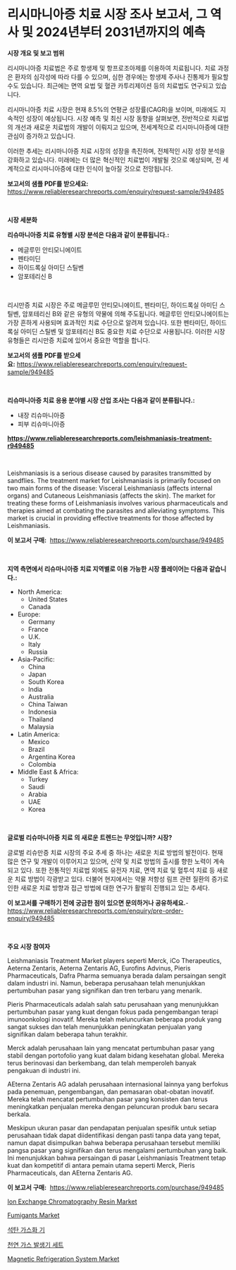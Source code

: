 <p><h1>리시마니아증 치료 시장 조사 보고서, 그 역사 및 2024년부터 2031년까지의 예측</h1></p><p><strong>시장 개요 및 보고 범위</strong></p>
<p><p>리시마니아증 치료법은 주로 항생제 및 항프로조아제를 이용하여 치료됩니다. 치료 과정은 환자의 심각성에 따라 다를 수 있으며, 심한 경우에는 항생제 주사나 진통제가 필요할 수도 있습니다. 최근에는 면역 요법 및 혈관 카투리제이션 등의 치료법도 연구되고 있습니다.</p><p>리시마니아증 치료 시장은 현재 8.5%의 연평균 성장률(CAGR)을 보이며, 미래에도 지속적인 성장이 예상됩니다. 시장 예측 및 최신 시장 동향을 살펴보면, 전반적으로 치료법의 개선과 새로운 치료법의 개발이 이뤄지고 있으며, 전세계적으로 리시마니아증에 대한 관심이 증가하고 있습니다.</p><p>이러한 추세는 리시마니아증 치료 시장의 성장을 촉진하며, 전체적인 시장 성장 분석을 강화하고 있습니다. 미래에는 더 많은 혁신적인 치료법이 개발될 것으로 예상되며, 전 세계적으로 리시마니아증에 대한 인식이 높아질 것으로 전망됩니다.</p></p>
<p><strong>보고서의 샘플 PDF를 받으세요:</strong> <a href="https://www.reliableresearchreports.com/enquiry/request-sample/949485">https://www.reliableresearchreports.com/enquiry/request-sample/949485</a></p>
<p>&nbsp;</p>
<p><strong>시장 세분화</strong></p>
<p><strong>리슈마니아증 치료 유형별 시장 분석은 다음과 같이 분류됩니다.:</strong></p>
<p><ul><li>메글루민 안티모니에이트</li><li>펜타미딘</li><li>하이드록실 아미딘 스틸벤</li><li>암포테리신 B</li></ul></p>
<p>&nbsp;</p>
<p><p>리시만증 치료 시장은 주로 메글루민 안티모니에이트, 펜타미딘, 하이드록실 아미딘 스틸벤, 암포테리신 B와 같은 유형의 약물에 의해 주도됩니다. 메글루민 안티모니에이트는 가장 흔하게 사용되며 효과적인 치료 수단으로 알려져 있습니다. 또한 펜타미딘, 하이드록실 아미딘 스틸벤 및 암포테리신 B도 중요한 치료 수단으로 사용됩니다. 이러한 시장 유형들은 리시만증 치료에 있어서 중요한 역할을 합니다.</p></p>
<p><strong>보고서의 샘플 PDF를 받으세요:</strong>&nbsp;<a href="https://www.reliableresearchreports.com/enquiry/request-sample/949485">https://www.reliableresearchreports.com/enquiry/request-sample/949485</a></p>
<p>&nbsp;</p>
<p><strong> 리슈마니아증 치료 응용 분야별 시장 산업 조사는 다음과 같이 분류됩니다.:</strong></p>
<p><ul><li>내장 리슈마니아증</li><li>피부 리슈마니아증</li></ul></p>
<p><strong><a href="https://www.reliableresearchreports.com/leishmaniasis-treatment-r949485">https://www.reliableresearchreports.com/leishmaniasis-treatment-r949485</a></strong></p>
<p>&nbsp;</p>
<p><p>Leishmaniasis is a serious disease caused by parasites transmitted by sandflies. The treatment market for Leishmaniasis is primarily focused on two main forms of the disease: Visceral Leishmaniasis (affects internal organs) and Cutaneous Leishmaniasis (affects the skin). The market for treating these forms of Leishmaniasis involves various pharmaceuticals and therapies aimed at combating the parasites and alleviating symptoms. This market is crucial in providing effective treatments for those affected by Leishmaniasis.</p></p>
<p><strong>이 보고서 구매:</strong>&nbsp; <a href="https://www.reliableresearchreports.com/purchase/949485">https://www.reliableresearchreports.com/purchase/949485</a></p>
<p>&nbsp;</p>
<p><strong>지역 측면에서 리슈마니아증 치료 지역별로 이용 가능한 시장 플레이어는 다음과 같습니다.:</strong></p>
<p><ul>
    <li>
        North America:
        <ul>
            <li>United States</li>
            <li>Canada</li>
        </ul>
    </li>
    <li>
        Europe:
        <ul>
            <li>Germany</li>
            <li>France</li>
            <li>U.K.</li>
            <li>Italy</li>
            <li>Russia</li>
        </ul>
    </li>
    <li>
        Asia-Pacific:
        <ul>
            <li>China</li>
            <li>Japan</li>
            <li>South Korea</li>
            <li>India</li>
            <li>Australia</li>
            <li>China Taiwan</li>
            <li>Indonesia</li>
            <li>Thailand</li>
            <li>Malaysia</li>
        </ul>
    </li>
    <li>
        Latin America:
        <ul>
            <li>Mexico</li>
            <li>Brazil</li>
            <li>Argentina Korea</li>
            <li>Colombia</li>
        </ul>
    </li>
    <li>
        Middle East & Africa:
        <ul>
            <li>Turkey</li>
            <li>Saudi</li>
            <li>Arabia</li>
            <li>UAE</li>
            <li>Korea</li>
        </ul>
    </li>
    </ul></p>
<p>&nbsp;</p>
<p><strong>글로벌 리슈마니아증 치료 의 새로운 트렌드는 무엇입니까? 시장?</strong></p>
<p><p>글로벌 리슈만증 치료 시장의 주요 추세 중 하나는 새로운 치료 방법의 발전이다. 현재 많은 연구 및 개발이 이루어지고 있으며, 신약 및 치료 방법의 출시를 향한 노력이 계속되고 있다. 또한 전통적인 치료법 외에도 유전자 치료, 면역 치료 및 혈투석 치료 등 새로운 치료 방법이 각광받고 있다. 더불어 현지에서는 약물 저항성 림프 관련 질환의 증가로 인한 새로운 치료 방향과 접근 방법에 대한 연구가 활발히 진행되고 있는 추세다.</p></p>
<p><strong>이 보고서를 구매하기 전에 궁금한 점이 있으면 문의하거나 공유하세요.</strong>- <a href="https://www.reliableresearchreports.com/enquiry/pre-order-enquiry/949485">https://www.reliableresearchreports.com/enquiry/pre-order-enquiry/949485</a></p>
<p>&nbsp;</p>
<p><strong>주요 시장 참여자</strong></p>
<p><p>Leishmaniasis Treatment Market players seperti Merck, iCo Therapeutics, Aeterna Zentaris, Aeterna Zentaris AG, Eurofins Advinus, Pieris Pharmaceuticals, Dafra Pharma semuanya berada dalam persaingan sengit dalam industri ini. Namun, beberapa perusahaan telah menunjukkan pertumbuhan pasar yang signifikan dan tren terbaru yang menarik.</p><p>Pieris Pharmaceuticals adalah salah satu perusahaan yang menunjukkan pertumbuhan pasar yang kuat dengan fokus pada pengembangan terapi imunoonkologi inovatif. Mereka telah meluncurkan beberapa produk yang sangat sukses dan telah menunjukkan peningkatan penjualan yang signifikan dalam beberapa tahun terakhir.</p><p>Merck adalah perusahaan lain yang mencatat pertumbuhan pasar yang stabil dengan portofolio yang kuat dalam bidang kesehatan global. Mereka terus berinovasi dan berkembang, dan telah memperoleh banyak pengakuan di industri ini.</p><p>AEterna Zentaris AG adalah perusahaan internasional lainnya yang berfokus pada penemuan, pengembangan, dan pemasaran obat-obatan inovatif. Mereka telah mencatat pertumbuhan pasar yang konsisten dan terus meningkatkan penjualan mereka dengan peluncuran produk baru secara berkala.</p><p>Meskipun ukuran pasar dan pendapatan penjualan spesifik untuk setiap perusahaan tidak dapat diidentifikasi dengan pasti tanpa data yang tepat, namun dapat disimpulkan bahwa beberapa perusahaan tersebut memiliki pangsa pasar yang signifikan dan terus mengalami pertumbuhan yang baik. Ini menunjukkan bahwa persaingan di pasar Leishmaniasis Treatment tetap kuat dan kompetitif di antara pemain utama seperti Merck, Pieris Pharmaceuticals, dan AEterna Zentaris AG.</p></p>
<p><strong>이 보고서 구매:</strong>&nbsp;&nbsp;<a href="https://www.reliableresearchreports.com/purchase/949485">https://www.reliableresearchreports.com/purchase/949485</a></p>
<p><p><a href="https://issuu.com/reportprime-2/docs/ion-exchange-chromatography-resin-market-size-2030">Ion Exchange Chromatography Resin Market</a></p><p><a href="https://issuu.com/reportprime-2/docs/fumigants-market-size-2030.pptx">Fumigants Market</a></p><p><a href="https://github.com/vseigx30c9a1j/Market-Research-Report-List-1/blob/main/958337219250.md">석탄 가스화 기</a></p><p><a href="https://github.com/plelbej847484502/Market-Research-Report-List-1/blob/main/976591019249.md">천연 가스 발생기 세트</a></p><p><a href="https://github.com/marloy8/Market-Research-Report-List-3/blob/main/magnetic-refrigeration-system-market.md">Magnetic Refrigeration System Market</a></p></p>